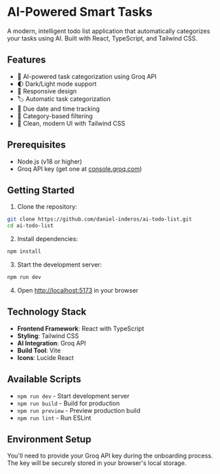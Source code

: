 # AI-Powered Smart Tasks

A modern, intelligent todo list application that automatically categorizes your tasks using AI. Built with React, TypeScript, and Tailwind CSS.

## Features

- 🤖 AI-powered task categorization using Groq API
- 🌓 Dark/Light mode support
- 📱 Responsive design
- 🏷️ Automatic task categorization
- 📅 Due date and time tracking
- 🎯 Category-based filtering
- 🎨 Clean, modern UI with Tailwind CSS

## Prerequisites

- Node.js (v18 or higher)
- Groq API key (get one at [console.groq.com](https://console.groq.com/keys))

## Getting Started

1. Clone the repository:
```bash
git clone https://github.com/daniel-inderos/ai-todo-list.git
cd ai-todo-list
```
2. Install dependencies:

```bash
npm install
```
3. Start the development server:

```bash
npm run dev
```

4. Open [http://localhost:5173](http://localhost:5173) in your browser

## Technology Stack

- **Frontend Framework**: React with TypeScript
- **Styling**: Tailwind CSS
- **AI Integration**: Groq API
- **Build Tool**: Vite
- **Icons**: Lucide React

## Available Scripts

- `npm run dev` - Start development server
- `npm run build` - Build for production
- `npm run preview` - Preview production build
- `npm run lint` - Run ESLint

## Environment Setup

You'll need to provide your Groq API key during the onboarding process. The key will be securely stored in your browser's local storage.
